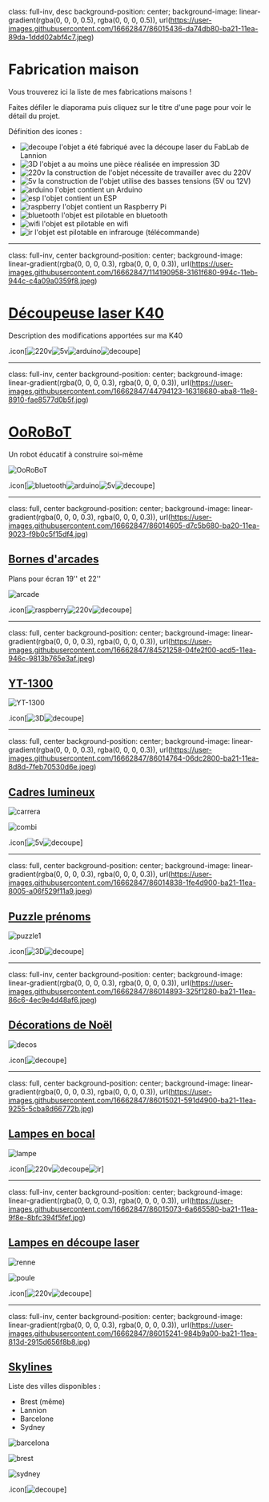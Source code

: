 class: full-inv, desc
background-position: center;
background-image: linear-gradient(rgba(0, 0, 0, 0.5), rgba(0, 0, 0, 0.5)), url(https://user-images.githubusercontent.com/16662847/86015436-da74db80-ba21-11ea-89da-1ddd02abf4c7.jpeg)

# Fabrication maison

Vous trouverez ici la liste de mes fabrications maisons !

Faites défiler le diaporama puis cliquez sur le titre d'une page pour voir le détail du projet.

Définition des icones : 
- ![decoupe](https://user-images.githubusercontent.com/16662847/86017381-43f5e980-ba24-11ea-985e-9415e3ffe92d.png) l'objet a été fabriqué avec la découpe laser du FabLab de Lannion
- ![3D](https://user-images.githubusercontent.com/16662847/86017353-3d677200-ba24-11ea-8206-158fc9703a9a.png) l'objet a au moins une pièce réalisée en impression 3D
- ![220v](https://user-images.githubusercontent.com/16662847/86017368-40626280-ba24-11ea-880b-99afdebbe47f.png) la construction de l'objet nécessite de travailler avec du 220V
- ![5v](https://user-images.githubusercontent.com/16662847/86017360-3e989f00-ba24-11ea-82ed-7a2f25767dfb.png) la construction de l'objet utilise des basses tensions (5V ou 12V)
- ![arduino](https://user-images.githubusercontent.com/16662847/86017374-41938f80-ba24-11ea-819d-fe6076c51616.png) l'objet contient un Arduino
- ![esp](https://user-images.githubusercontent.com/16662847/86017392-46584380-ba24-11ea-975b-2c961e2733e7.png) l'objet contient un ESP
- ![raspberry](https://user-images.githubusercontent.com/16662847/86017400-49533400-ba24-11ea-9649-5c285af2cd8f.png) l'objet contient un Raspberry Pi
- ![bluetooth](https://user-images.githubusercontent.com/16662847/86017377-42c4bc80-ba24-11ea-9609-bf2b788ca985.png) l'objet est pilotable en bluetooth
- ![wifi](https://user-images.githubusercontent.com/16662847/86017403-4b1cf780-ba24-11ea-8a0c-451d75ba28ed.png) l'objet est pilotable en wifi
- ![ir](https://user-images.githubusercontent.com/16662847/86017394-48220700-ba24-11ea-9d10-126999702bd6.png) l'objet est pilotable en infrarouge (télécommande)


---
class: full-inv, center
background-position: center;
background-image:  linear-gradient(rgba(0, 0, 0, 0.3), rgba(0, 0, 0, 0.3)), url(https://user-images.githubusercontent.com/16662847/114190958-3161f680-994c-11eb-944c-c4a09a0359f8.jpeg)

# [Découpeuse laser K40](./k40/)

Description des modifications apportées sur ma K40

.icon[![220v](https://user-images.githubusercontent.com/16662847/86017368-40626280-ba24-11ea-880b-99afdebbe47f.png)![5v](https://user-images.githubusercontent.com/16662847/86017360-3e989f00-ba24-11ea-82ed-7a2f25767dfb.png)![arduino](https://user-images.githubusercontent.com/16662847/86017374-41938f80-ba24-11ea-819d-fe6076c51616.png)![decoupe](https://user-images.githubusercontent.com/16662847/86017381-43f5e980-ba24-11ea-985e-9415e3ffe92d.png)]

---
class: full-inv, center
background-position: center;
background-image:  linear-gradient(rgba(0, 0, 0, 0.3), rgba(0, 0, 0, 0.3)), url(https://user-images.githubusercontent.com/16662847/44794123-16318680-aba8-11e8-8910-fae8577d0b5f.jpg)

# [OoRoBoT](https://github.com/Orange-OpenSource/oorobot/)

Un robot éducatif à construire soi-même

![OoRoBoT](https://user-images.githubusercontent.com/16662847/44794123-16318680-aba8-11e8-8910-fae8577d0b5f.jpg)

.icon[![bluetooth](https://user-images.githubusercontent.com/16662847/86017377-42c4bc80-ba24-11ea-9609-bf2b788ca985.png)![arduino](https://user-images.githubusercontent.com/16662847/86017374-41938f80-ba24-11ea-819d-fe6076c51616.png)![5v](https://user-images.githubusercontent.com/16662847/86017360-3e989f00-ba24-11ea-82ed-7a2f25767dfb.png)![decoupe](https://user-images.githubusercontent.com/16662847/86017381-43f5e980-ba24-11ea-985e-9415e3ffe92d.png)]

---
class: full, center
background-position: center;
background-image:  linear-gradient(rgba(0, 0, 0, 0.3), rgba(0, 0, 0, 0.3)), url(https://user-images.githubusercontent.com/16662847/86014605-d7c5b680-ba20-11ea-9023-f9b0c5f15df4.jpg)

## [Bornes d'arcades](./arcade/)

Plans pour écran 19'' et 22''

![arcade](https://user-images.githubusercontent.com/16662847/86014605-d7c5b680-ba20-11ea-9023-f9b0c5f15df4.jpg)

.icon[![raspberry](https://user-images.githubusercontent.com/16662847/86017400-49533400-ba24-11ea-9649-5c285af2cd8f.png)![220v](https://user-images.githubusercontent.com/16662847/86017368-40626280-ba24-11ea-880b-99afdebbe47f.png)![decoupe](https://user-images.githubusercontent.com/16662847/86017381-43f5e980-ba24-11ea-985e-9415e3ffe92d.png)]

---
class: full, center
background-position: center;
background-image:  linear-gradient(rgba(0, 0, 0, 0.3), rgba(0, 0, 0, 0.3)), url(https://user-images.githubusercontent.com/16662847/84521258-04fe2f00-acd5-11ea-946c-9813b765e3af.jpeg)


## [YT-1300](./YT-1300/)

![YT-1300](https://user-images.githubusercontent.com/16662847/84521258-04fe2f00-acd5-11ea-946c-9813b765e3af.jpeg)

.icon[![3D](https://user-images.githubusercontent.com/16662847/86017353-3d677200-ba24-11ea-8206-158fc9703a9a.png)![decoupe](https://user-images.githubusercontent.com/16662847/86017381-43f5e980-ba24-11ea-985e-9415e3ffe92d.png)]

---
class: full, center
background-position: center;
background-image:  linear-gradient(rgba(0, 0, 0, 0.3), rgba(0, 0, 0, 0.3)), url(https://user-images.githubusercontent.com/16662847/86014764-06dc2800-ba21-11ea-8d8d-7feb70530d6e.jpeg)

## [Cadres lumineux](./cadres-lumineux/)

![carrera](https://user-images.githubusercontent.com/16662847/86014756-05126480-ba21-11ea-9df2-ae9194681662.jpeg)

![combi](https://user-images.githubusercontent.com/16662847/86014764-06dc2800-ba21-11ea-8d8d-7feb70530d6e.jpeg)

.icon[![5v](https://user-images.githubusercontent.com/16662847/86017360-3e989f00-ba24-11ea-82ed-7a2f25767dfb.png)![decoupe](https://user-images.githubusercontent.com/16662847/86017381-43f5e980-ba24-11ea-985e-9415e3ffe92d.png)]

---
class: full, center
background-position: center;
background-image:  linear-gradient(rgba(0, 0, 0, 0.3), rgba(0, 0, 0, 0.3)), url(https://user-images.githubusercontent.com/16662847/86014838-1fe4d900-ba21-11ea-8005-a06f529f11a9.jpeg)

## [Puzzle prénoms](./puzzle-prenoms/)

![puzzle1](https://user-images.githubusercontent.com/16662847/86014838-1fe4d900-ba21-11ea-8005-a06f529f11a9.jpeg)

.icon[![3D](https://user-images.githubusercontent.com/16662847/86017353-3d677200-ba24-11ea-8206-158fc9703a9a.png)![decoupe](https://user-images.githubusercontent.com/16662847/86017381-43f5e980-ba24-11ea-985e-9415e3ffe92d.png)]

---
class: full-inv, center
background-position: center;
background-image:  linear-gradient(rgba(0, 0, 0, 0.3), rgba(0, 0, 0, 0.3)), url(https://user-images.githubusercontent.com/16662847/86014893-325f1280-ba21-11ea-86c6-4ec9e4d48af6.jpeg)

## [Décorations de Noël](./decos-noel/)

![decos](https://user-images.githubusercontent.com/16662847/86014893-325f1280-ba21-11ea-86c6-4ec9e4d48af6.jpeg)

.icon[![decoupe](https://user-images.githubusercontent.com/16662847/86017381-43f5e980-ba24-11ea-985e-9415e3ffe92d.png)]

---
class: full, center
background-position: center;
background-image: linear-gradient(rgba(0, 0, 0, 0.3), rgba(0, 0, 0, 0.3)), url(https://user-images.githubusercontent.com/16662847/86015021-591d4900-ba21-11ea-9255-5cba8d66772b.jpg)

## [Lampes en bocal](./lampes-bocaux/)

![lampe](https://user-images.githubusercontent.com/16662847/86015021-591d4900-ba21-11ea-9255-5cba8d66772b.jpg)

.icon[![220v](https://user-images.githubusercontent.com/16662847/86017368-40626280-ba24-11ea-880b-99afdebbe47f.png)![decoupe](https://user-images.githubusercontent.com/16662847/86017381-43f5e980-ba24-11ea-985e-9415e3ffe92d.png)![ir](https://user-images.githubusercontent.com/16662847/86017394-48220700-ba24-11ea-9d10-126999702bd6.png)]

---
class: full-inv, center
background-position: center;
background-image: linear-gradient(rgba(0, 0, 0, 0.3), rgba(0, 0, 0, 0.3)), url(https://user-images.githubusercontent.com/16662847/86015073-6a665580-ba21-11ea-9f8e-8bfc394f5fef.jpg)

## [Lampes en découpe laser](./lampes-decoupes/)

![renne](https://user-images.githubusercontent.com/16662847/86015073-6a665580-ba21-11ea-9f8e-8bfc394f5fef.jpg)

![poule](https://user-images.githubusercontent.com/16662847/86015065-689c9200-ba21-11ea-9165-d9591b1859de.jpg)

.icon[![220v](https://user-images.githubusercontent.com/16662847/86017368-40626280-ba24-11ea-880b-99afdebbe47f.png)![decoupe](https://user-images.githubusercontent.com/16662847/86017381-43f5e980-ba24-11ea-985e-9415e3ffe92d.png)]

---
class: full-inv, center
background-position: center;
background-image: linear-gradient(rgba(0, 0, 0, 0.3), rgba(0, 0, 0, 0.3)), url(https://user-images.githubusercontent.com/16662847/86015241-984b9a00-ba21-11ea-813d-2915d656f8b8.jpg)

## [Skylines](./skylines/)

Liste des villes disponibles :
- Brest (même)
- Lannion
- Barcelone
- Sydney

![barcelona](https://user-images.githubusercontent.com/16662847/86015227-9550a980-ba21-11ea-92b2-b33cca1dd53a.jpg)

![brest](https://user-images.githubusercontent.com/16662847/86015233-971a6d00-ba21-11ea-98e2-c9f41e62d91a.png)

![sydney](https://user-images.githubusercontent.com/16662847/86015241-984b9a00-ba21-11ea-813d-2915d656f8b8.jpg)


.icon[![decoupe](https://user-images.githubusercontent.com/16662847/86017381-43f5e980-ba24-11ea-985e-9415e3ffe92d.png)]
